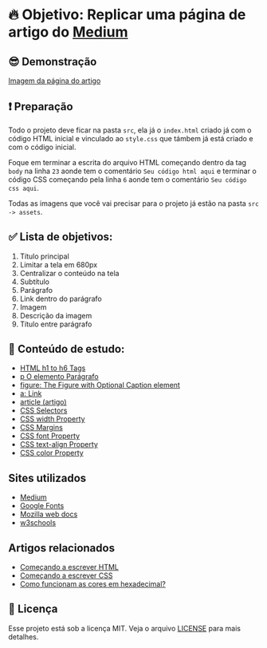 # :fire: Objetivo: Replicar uma página de artigo do [Medium](http://medium.com/)

## :sunglasses: Demonstração

[Imagem da página do artigo](https://i.imgur.com/AqUVIY8.png)

## :exclamation: Preparação

Todo o projeto deve ficar na pasta `src`, ela já o `index.html` criado já com o código HTML inicial e vinculado ao `style.css` que támbem já está criado e com o código inicial.

Foque em terminar a escrita do arquivo HTML começando dentro da tag `body` na linha `23` aonde tem o comentário `Seu código html aqui` e terminar o código CSS começando pela linha `6` aonde tem o comentário `Seu código css aqui`.

Todas as imagens que você vai precisar para o projeto já estão na pasta `src -> assets`.

## :white_check_mark: Lista de objetivos:

1. Título principal
1. Limitar a tela em 680px
1. Centralizar o conteúdo na tela
1. Subtítulo
1. Parágrafo
1. Link dentro do parágrafo
1. Imagem
1. Descrição da imagem
1. Título entre parágrafo

## :book: Conteúdo de estudo:

- [HTML h1 to h6 Tags](https://www.w3schools.com/tags/tag_hn.asp)
- [p O elemento Parágrafo](https://developer.mozilla.org/pt-BR/docs/Web/HTML/Element/p)
- [figure: The Figure with Optional Caption element](https://developer.mozilla.org/en-US/docs/Web/HTML/Element/figure)
- [a: Link](https://developer.mozilla.org/pt-BR/docs/Web/HTML/Element/a)
- [article (artigo)](https://developer.mozilla.org/pt-BR/docs/Web/HTML/Element/article)
- [CSS Selectors](https://www.w3schools.com/css/css_selectors.asp)
- [CSS width Property](https://www.w3schools.com/cssref/pr_dim_width.asp)
- [CSS Margins](https://www.w3schools.com/css/css_margin.asp)
- [CSS font Property](https://www.w3schools.com/cssref/pr_font_font.asp)
- [CSS text-align Property](https://www.w3schools.com/cssref/pr_text_text-align.ASP)
- [CSS color Property](https://www.w3schools.com/cssref/pr_text_color.asp)

## Sites utilizados

- [Medium](http://medium.com/)
- [Google Fonts](https://fonts.google.com/)
- [Mozilla web docs](https://developer.mozilla.org/)
- [w3schools](https://www.w3schools.com)

## Artigos relacionados

- [Começando a escrever HTML](https://medium.com/@codelabs.pro/como-come%C3%A7ar-a-escrever-html-83e30890b233)
- [Começando a escrever CSS](https://medium.com/@codelabs.pro/come%C3%A7ando-a-escrever-css-f24ca30ff90a)
- [Como funcionam as cores em hexadecimal?](https://medium.com/@codelabs.pro/como-funciona-as-cores-em-hexadecimal-42b4ef84c0e3)

## :memo: Licença

Esse projeto está sob a licença MIT. Veja o arquivo [LICENSE](/LICENSE) para mais detalhes.
